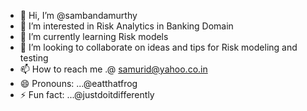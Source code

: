 - 👋 Hi, I’m @sambandamurthy
- 👀 I’m interested in Risk Analytics in Banking Domain
- 🌱 I’m currently learning Risk models
- 💞️ I’m looking to collaborate on ideas and tips for Risk modeling and testing
- 📫 How to reach me .@ samurid@yahoo.co.in
- 😄 Pronouns: ...@eatthatfrog
- ⚡ Fun fact: ...@justdoitdifferently

<!---
samurid/samurid is a ✨ special ✨ repository because its `README.md` (this file) appears on your GitHub profile.
You can click the Preview link to take a look at your changes.
--->
